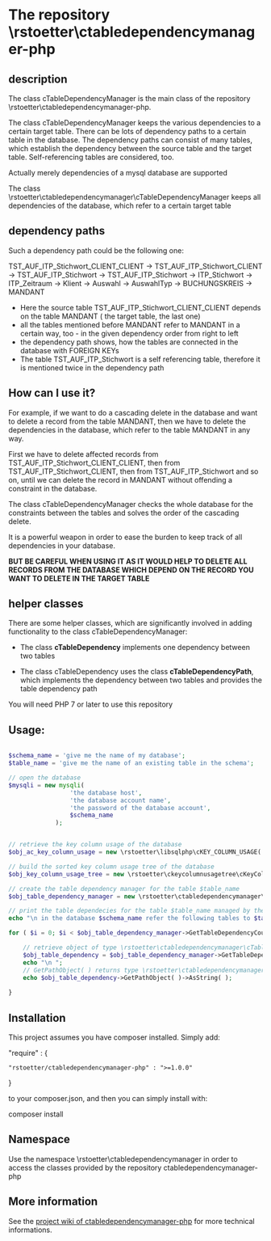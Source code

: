# The repository \\rstoetter\\ctabledependencymanager-php

## description  

The class cTableDependencyManager is the main class of the repository \\rstoetter\\ctabledependencymanager-php.

The class cTableDependencyManager keeps the various dependencies to a certain target table. There can be lots of dependency paths to a certain table in the database. The dependency paths can consist of many tables, which establish the dependency between the source table and the target table. Self-referencing tables are considered, too.
 
Actually merely dependencies of a mysql database are supported

The class \\rstoetter\\ctabledependencymanager\\cTableDependencyManager keeps all dependencies of the database, which refer to a certain target table

## dependency paths

Such a dependency path could be the following one:

TST_AUF_ITP_Stichwort_CLIENT_CLIENT -> TST_AUF_ITP_Stichwort_CLIENT -> TST_AUF_ITP_Stichwort -> TST_AUF_ITP_Stichwort -> ITP_Stichwort -> ITP_Zeitraum -> Klient -> Auswahl -> AuswahlTyp -> BUCHUNGSKREIS -> MANDANT

* Here the source table TST_AUF_ITP_Stichwort_CLIENT_CLIENT depends on the table MANDANT ( the target table, the last one) 
* all the tables mentioned before MANDANT refer to MANDANT in a certain way, too - in the given dependency order from right to left
* the dependency path shows, how the tables are connected in the database with FOREIGN KEYs
* The table TST_AUF_ITP_Stichwort is a self referencing table, therefore it is mentioned twice in the dependency path

## How can I use it?

For example, if we want to do a cascading delete in the database and want to delete a record from the table MANDANT, then we have to
delete the dependencies in the database, which refer to the table MANDANT in any way.

First we have to delete affected records from TST_AUF_ITP_Stichwort_CLIENT_CLIENT, then from TST_AUF_ITP_Stichwort_CLIENT, then from
TST_AUF_ITP_Stichwort and so on, until we can delete the record in MANDANT without offending a constraint in the database.

The class cTableDependencyManager checks the whole database for the constraints between the tables and solves the order of the cascading delete.

It is a powerful weapon in order to ease the burden to keep track of all dependencies in your database. 

**BUT BE CAREFUL WHEN USING IT AS IT WOULD HELP TO DELETE ALL RECORDS FROM THE DATABASE WHICH DEPEND ON THE RECORD YOU WANT TO DELETE 
IN THE TARGET TABLE**

## helper classes

There are some helper classes, which are significantly involved in adding functionality to the class cTableDependencyManager:

* The class **cTableDependency** implements one dependency between two tables

* The class cTableDependency uses the class **cTableDependencyPath**, which implements the dependency between two tables and provides the table dependency path

You will need PHP 7 or later to use this repository

## Usage:  

```php

$schema_name = 'give me the name of my database';
$table_name = 'give me the name of an existing table in the schema';

// open the database
$mysqli = new mysqli(
                 'the database host',
                 'the database account name',
                 'the password of the database account',
                 $schema_name
             );


// retrieve the key column usage of the database
$obj_ac_key_column_usage = new \rstoetter\libsqlphp\cKEY_COLUMN_USAGE( $schema_name, $mysqli );

// build the sorted key column usage tree of the database
$obj_key_column_usage_tree = new \rstoetter\ckeycolumnusagetree\cKeyColumnUsageTree( $obj_ac_key_column_usage );

// create the table dependency manager for the table $table_name
$obj_table_dependency_manager = new \rstoetter\ctabledependencymanager\cTableDependencyManager( $table_name, $obj_key_column_usage_tree );

// print the table dependecies for the table $table_name managed by the table dependency manager
echo "\n in the database $schema_name refer the following tables to $table_name - directly and indirectly";

for ( $i = 0; $i < $obj_table_dependency_manager->GetTableDependencyCount( ); $i++ ) {

    // retrieve object of type \rstoetter\ctabledependencymanager\cTableDependency
    $obj_table_dependency = $obj_table_dependency_manager->GetTableDependency( $i );
    echo "\n ";
    // GetPathObject( ) returns type \rstoetter\ctabledependencymanager\cTableDependencyPath
    echo $obj_table_dependency->GetPathObject( )->AsString( );  
    
}


```


## Installation

This project assumes you have composer installed. Simply add:

"require" : {

    "rstoetter/ctabledependencymanager-php" : ">=1.0.0"

}

to your composer.json, and then you can simply install with:

composer install

## Namespace

Use the namespace \rstoetter\ctabledependencymanager in order to access the classes provided by the repository ctabledependencymanager-php

## More information

See the [project wiki of ctabledependencymanager-php](https://github.com/rstoetter/ctabledependencymanager-php/wiki) for more technical informations.


